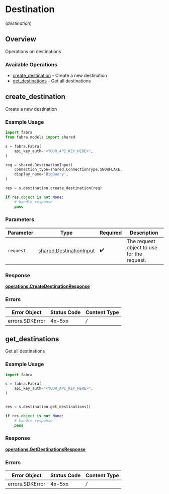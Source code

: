 # Destination
(*destination*)

## Overview

Operations on destinations

### Available Operations

* [create_destination](#create_destination) - Create a new destination
* [get_destinations](#get_destinations) - Get all destinations

## create_destination

Create a new destination

### Example Usage

```python
import fabra
from fabra.models import shared

s = fabra.Fabra(
    api_key_auth="<YOUR_API_KEY_HERE>",
)

req = shared.DestinationInput(
    connection_type=shared.ConnectionType.SNOWFLAKE,
    display_name='BigQuery',
)

res = s.destination.create_destination(req)

if res.object is not None:
    # handle response
    pass

```

### Parameters

| Parameter                                                          | Type                                                               | Required                                                           | Description                                                        |
| ------------------------------------------------------------------ | ------------------------------------------------------------------ | ------------------------------------------------------------------ | ------------------------------------------------------------------ |
| `request`                                                          | [shared.DestinationInput](../../models/shared/destinationinput.md) | :heavy_check_mark:                                                 | The request object to use for the request.                         |


### Response

**[operations.CreateDestinationResponse](../../models/operations/createdestinationresponse.md)**
### Errors

| Error Object    | Status Code     | Content Type    |
| --------------- | --------------- | --------------- |
| errors.SDKError | 4x-5xx          | */*             |

## get_destinations

Get all destinations

### Example Usage

```python
import fabra

s = fabra.Fabra(
    api_key_auth="<YOUR_API_KEY_HERE>",
)


res = s.destination.get_destinations()

if res.object is not None:
    # handle response
    pass

```


### Response

**[operations.GetDestinationsResponse](../../models/operations/getdestinationsresponse.md)**
### Errors

| Error Object    | Status Code     | Content Type    |
| --------------- | --------------- | --------------- |
| errors.SDKError | 4x-5xx          | */*             |
